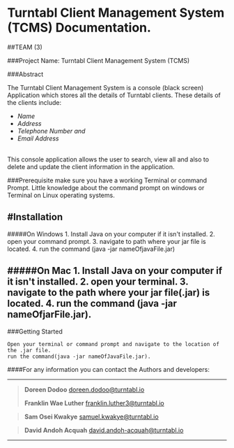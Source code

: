 # Turntabl Client Management System (TCMS) Documentation.

##TEAM (3)

###Project Name: Turntabl Client Management System (TCMS)

###Abstract

The Turntabl Client Management System is a console (black screen) Application which stores all the details of Turntabl clients.</b>
These details of the clients include:
-	*Name*
-	*Address*
-	*Telephone Number and* 
-	*Email Address* 

</br >This console application allows the user to search, view all and also to delete and update the client information in the application.

###Prerequisite
make sure you have a working Terminal or command Prompt.
Little knowledge about the command prompt on windows or Terminal on Linux operating systems.

#Installation
---
   #####On Windows
    1. Install Java on your computer if it isn't installed.
    2. open your command prompt.
    3. navigate to path where your jar file is located.
    4. run the command (java -jar nameOfjavaFile.jar)
    

   #####On Mac
    1. Install Java on your computer if it isn't installed.
    2. open your terminal.
    3. navigate to the path where your jar file(.jar) is located.
    4. run the command (java -jar nameOfjarFile.jar).
---   
###Getting Started
 
    Open your terminal or command prompt and navigate to the location of the .jar file.
    run the command(java -jar nameOfJavaFile.jar).

####For any information you can contact the Authors and developers:

---
>**Doreen Dodoo**
doreen.dodoo@turntabl.io
>
>**Franklin Wae Luther** 
franklin.luther3@turntabl.io

>**Sam Osei Kwakye**
samuel.kwakye@turntabl.io

>**David Andoh Acquah**
david.andoh-acquah@turntabl.io
>
>
---


